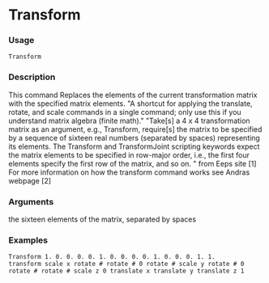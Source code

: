 # Transform
### Usage
    Transform 
### Description
This command Replaces the elements of the current transformation matrix with the specified matrix elements.
"A shortcut for applying the translate, rotate, and scale commands in a single command; only use this if you understand matrix algebra (finite math)."
"Take[s] a 4 x 4 transformation matrix as an argument, e.g., Transform, require[s] the matrix to be specified by a sequence of sixteen real numbers (separated by spaces) representing its elements. The Transform and TransformJoint scripting keywords expect the matrix elements to be specified in row-major order, i.e., the first four elements specify the first row of the matrix, and so on. " from Eeps site [1]
For more information on how the transform command works see Andras webpage [2]
### Arguments
the sixteen elements of the matrix, separated by spaces 
### Examples
    Transform 1. 0. 0. 0. 0. 1. 0. 0. 0. 0. 1. 0. 0. 0. 1. 1.
    transform scale x rotate # rotate # 0 rotate # scale y rotate # 0 rotate # rotate # scale z 0 translate x translate y translate z 1

